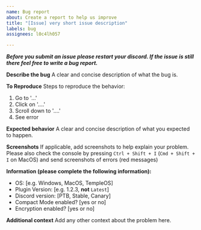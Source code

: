 ```yaml
---
name: Bug report
about: Create a report to help us improve
title: "[Issue] very short issue description"
labels: bug
assignees: l0c4lh057

---
```


_**Before you submit an issue please restart your discord. If the issue is still there feel free to write a bug report.**_

**Describe the bug**
A clear and concise description of what the bug is.

**To Reproduce**
Steps to reproduce the behavior:
1. Go to '...'
2. Click on '....'
3. Scroll down to '....'
4. See error

**Expected behavior**
A clear and concise description of what you expected to happen.

**Screenshots**
If applicable, add screenshots to help explain your problem.
Please also check the console by pressing `Ctrl + Shift + I` (`Cmd + Shift + I` on MacOS) and send screenshots of errors (red messages)

**Information (please complete the following information):**
 - OS: [e.g. Windows, MacOS, TempleOS]
 - Plugin Version: [e.g. 1.2.3, **not** `Latest`]
 - Discord version: [PTB, Stable, Canary]
 - Compact Mode enabled? [yes or no]
 - Encryption enabled? [yes or no]

**Additional context**
Add any other context about the problem here.
